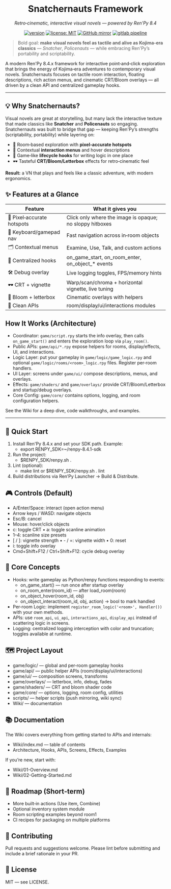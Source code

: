 <div align="center">

# Snatchernauts Framework

<i>Retro‑cinematic, interactive visual novels — powered by Ren'Py 8.4</i>

[![version](https://img.shields.io/badge/version-0.5.1-blue)](CHANGELOG.md)
[![license: MIT](https://img.shields.io/badge/license-MIT-green)](LICENSE)
[![GitHub mirror](https://img.shields.io/badge/github-mirror-blue?logo=github)](https://github.com/grahfmusic/snatchernauts_framework)
[![gitlab pipeline](https://gitlab.com/grahfmusic/snatchernauts_framework/badges/main/pipeline.svg)](https://gitlab.com/grahfmusic/snatchernauts_framework/-/pipelines)

</div>

> Bold goal: <b>make visual novels feel as tactile and alive as Kojima‑era classics</b> — <i>Snatcher</i>, <i>Policenauts</i> — while embracing Ren'Py’s portability and scriptability.

A modern Ren'Py 8.4.x framework for interactive point‑and‑click exploration that brings the energy of Kojima‑era adventures to contemporary visual novels. Snatchernauts focuses on tactile room interaction, floating descriptions, rich action menus, and cinematic CRT/Bloom overlays — all driven by a clean API and centralized gameplay hooks.

<hr/>


## 💡 Why Snatchernauts?
Visual novels are great at storytelling, but many lack the interactive texture that made classics like <b>Snatcher</b> and <b>Policenauts</b> so engaging. Snatchernauts was built to bridge that gap — keeping Ren'Py’s strengths (scriptability, portability) while layering on:
- 🎯 Room‑based exploration with <b>pixel‑accurate hotspots</b>
- 🧭 Contextual <b>interaction menus</b> and hover descriptions
- 🧩 Game‑like <b>lifecycle hooks</b> for writing logic in one place
- 🕶️ Tasteful <b>CRT/Bloom/Letterbox</b> effects for retro‑cinematic feel

<b>Result:</b> a VN that plays and feels like a classic adventure, with modern ergonomics.


## ✨ Features at a Glance

| Feature | What it gives you |
|---|---|
| 🎯 Pixel‑accurate hotspots | Click only where the image is opaque; no sloppy hitboxes |
| 🧭 Keyboard/gamepad nav | Fast navigation across in‑room objects |
| 🗂️ Contextual menus | Examine, Use, Talk, and custom actions |
| 🧩 Centralized hooks | on_game_start, on_room_enter, on_object_* events |
| 🛠️ Debug overlay | Live logging toggles, FPS/memory hints |
| 🕶️ CRT + vignette | Warp/scan/chroma + horizontal vignette, live tuning |
| 🌸 Bloom + letterbox | Cinematic overlays with helpers |
| 🧰 Clean APIs | room/display/ui/interactions modules |


## How It Works (Architecture)
- Coordinator: `game/script.rpy` starts the info overlay, then calls `on_game_start()` and enters the exploration loop via `play_room()`.
- Public APIs: `game/api/*.rpy` expose helpers for rooms, display/effects, UI, and interactions.
- Logic Layer: put your gameplay in `game/logic/game_logic.rpy` and optional `game/logic/rooms/<room>_logic.rpy` files. Register per‑room handlers.
- UI Layer: screens under `game/ui/` compose descriptions, menus, and overlays.
- Effects: `game/shaders/` and `game/overlays/` provide CRT/Bloom/Letterbox and startup/debug overlays.
- Core Config: `game/core/` contains options, logging, and room configuration helpers.

See the Wiki for a deep dive, code walkthroughs, and examples.


---

## 🚀 Quick Start
1) Install Ren'Py 8.4.x and set your SDK path. Example:
   - export RENPY_SDK=~/renpy-8.4.1-sdk
2) Run the project:
   - $RENPY_SDK/renpy.sh .
3) Lint (optional):
   - make lint  or  $RENPY_SDK/renpy.sh . lint
4) Build distributions via Ren’Py Launcher → Build & Distribute.


## 🎮 Controls (Default)
- A/Enter/Space: interact (open action menu)
- Arrow keys / WASD: navigate objects
- Esc/B: cancel
- Mouse: hover/click objects
- c: toggle CRT • a: toggle scanline animation
- 1–4: scanline size presets
- [ / ]: vignette strength • - / =: vignette width • 0: reset
- i: toggle info overlay
- Cmd+Shift+F12 / Ctrl+Shift+F12: cycle debug overlay


## 🧠 Core Concepts
- Hooks: write gameplay as Python/renpy functions responding to events:
  - on_game_start() — run once after startup overlay
  - on_room_enter(room_id) — after load_room(room)
  - on_object_hover(room_id, obj)
  - on_object_interact(room_id, obj, action) → bool to mark handled
- Per‑room Logic: implement `register_room_logic('<room>', Handler())` with your own methods.
- APIs: use `room_api`, `ui_api`, `interactions_api`, `display_api` instead of scattering logic in screens.
- Logging: centralized logging interception with color and truncation; toggles available at runtime.


## 🗺️ Project Layout
- game/logic/ — global and per‑room gameplay hooks
- game/api/ — public helper APIs (room/display/ui/interactions)
- game/ui/ — composition screens, transforms
- game/overlays/ — letterbox, info, debug, fades
- game/shaders/ — CRT and bloom shader code
- game/core/ — options, logging, room config, utilities
- scripts/ — helper scripts (push mirroring, wiki sync)
- Wiki/ — documentation


## 📚 Documentation
The Wiki covers everything from getting started to APIs and internals:
- Wiki/index.md — table of contents
- Architecture, Hooks, APIs, Screens, Effects, Examples

If you’re new, start with:
- Wiki/01-Overview.md
- Wiki/02-Getting-Started.md


## 🧭 Roadmap (Short‑term)
- More built‑in actions (Use item, Combine)
- Optional inventory system module
- Room scripting examples beyond room1
- CI recipes for packaging on multiple platforms


## 🤝 Contributing
Pull requests and suggestions welcome. Please lint before submitting and include a brief rationale in your PR.


## 📄 License
MIT — see LICENSE.
